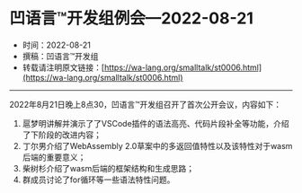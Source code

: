 # 凹语言™开发组例会—2022-08-21

- 时间：2022-08-21
- 撰稿：凹语言™开发组
- 转载请注明原文链接：[https://wa-lang.org/smalltalk/st0006.html](https://wa-lang.org/smalltalk/st0006.html)

---

2022年8月21日晚上8点30，凹语言™开发组召开了首次公开会议，内容如下：

1. 扈梦明讲解并演示了了VSCode插件的语法高亮、代码片段补全等功能，介绍了下阶段的改进内容；
1. 丁尔男介绍了WebAssembly 2.0草案中的多返回值特性以及该特性对于wasm后端的重要意义；
1. 柴树杉介绍了wasm后端的框架结构和生成思路；
1. 群成员讨论了for循环等一些语法特性问题。